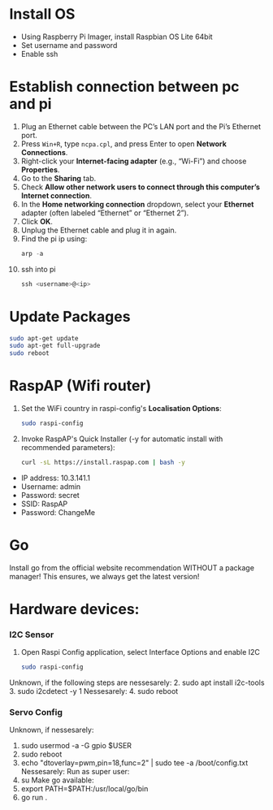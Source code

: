 # Install OS
- Using Raspberry Pi Imager, install Raspbian OS Lite 64bit
- Set username and password
- Enable ssh

# Establish connection between pc and pi
1. Plug an Ethernet cable between the PC’s LAN port and the Pi’s Ethernet port.
2. Press `Win+R`, type `ncpa.cpl`, and press Enter to open **Network Connections**.
3. Right-click your **Internet-facing adapter** (e.g., “Wi-Fi”) and choose **Properties**.
4. Go to the **Sharing** tab.
5. Check **Allow other network users to connect through this computer’s Internet connection**.
6. In the **Home networking connection** dropdown, select your **Ethernet** adapter (often labeled “Ethernet” or “Ethernet 2”).
7. Click **OK**.
8. Unplug the Ethernet cable and plug it in again.
9. Find the pi ip using:
   ```powershell
   arp -a
   ```
10. ssh into pi
    ```powershell
    ssh <username>@<ip>
    ```

# Update Packages
```bash
sudo apt-get update
sudo apt-get full-upgrade
sudo reboot
```

# RaspAP (Wifi router)
1. Set the WiFi country in raspi-config's **Localisation Options**:
   ```bash
   sudo raspi-config
   ```
2. Invoke RaspAP's Quick Installer (-y for automatic install with recommended parameters):
   ```bash
   curl -sL https://install.raspap.com | bash -y
   ```

- IP address: 10.3.141.1
- Username: admin
- Password: secret
- SSID: RaspAP
- Password: ChangeMe

# Go
Install go from the official website recommendation WITHOUT a package manager!
This ensures, we always get the latest version!

# Hardware devices:

### I2C Sensor
1. Open Raspi Config application, select Interface Options and enable I2C
   ```bash
   sudo raspi-config
   ```
Unknown, if the following steps are nessesarely:
2. sudo apt install i2c-tools
3. sudo i2cdetect -y 1
Nessesarely:
4. sudo reboot

### Servo Config
Unknown, if nessesarely:
1. sudo usermod -a -G gpio $USER
2. sudo reboot
3. echo "dtoverlay=pwm,pin=18,func=2" | sudo tee -a /boot/config.txt
Nessesarely:
Run as super user:
4. su
Make go available:
5. export PATH=$PATH:/usr/local/go/bin
6. go run .
